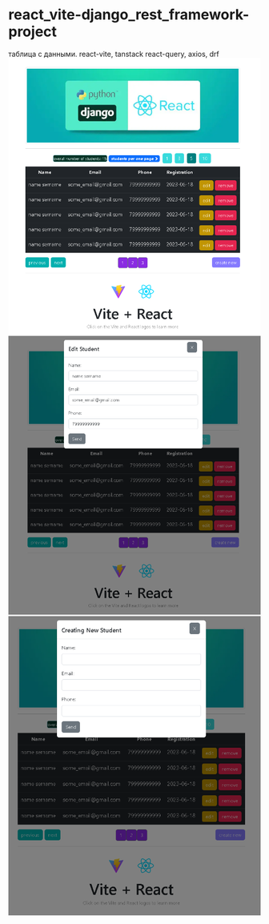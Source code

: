 # react_vite-django_rest_framework-project
таблица с данными. react-vite, tanstack react-query, axios, drf
![screen](https://github.com/robinho101/react_vite-django_rest_framework-project/blob/main/screens/Screenshot%20Capture%20-%202023-06-22%20-%2019-31-17.png?raw=true)
![screen](https://github.com/robinho101/react_vite-django_rest_framework-project/blob/main/screens/Screenshot%20Capture%20-%202023-06-22%20-%2019-31-44.png?raw=true)
![screen](https://github.com/robinho101/react_vite-django_rest_framework-project/blob/main/screens/Screenshot%20Capture%20-%202023-06-22%20-%2019-31-58.png?raw=true)
